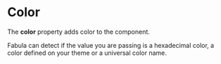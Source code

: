 # Color

The **color** property adds color to the component.

Fabula can detect if the value you are passing is a hexadecimal color, a color defined on your theme or a universal color name.